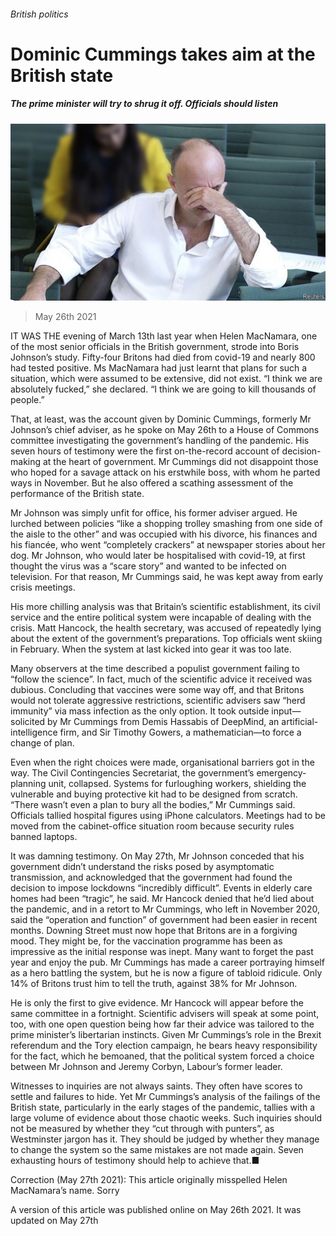 ###### British politics

# Dominic Cummings takes aim at the British state 

##### The prime minister will try to shrug it off. Officials should listen 

![image](images/20210529_brp004.jpg) 

> May 26th 2021 

IT WAS THE evening of March 13th last year when Helen MacNamara, one of the most senior officials in the British government, strode into Boris Johnson’s study. Fifty-four Britons had died from covid-19 and nearly 800 had tested positive. Ms MacNamara had just learnt that plans for such a situation, which were assumed to be extensive, did not exist. “I think we are absolutely fucked,” she declared. “I think we are going to kill thousands of people.”

That, at least, was the account given by Dominic Cummings, formerly Mr Johnson’s chief adviser, as he spoke on May 26th to a House of Commons committee investigating the government’s handling of the pandemic. His seven hours of testimony were the first on-the-record account of decision-making at the heart of government. Mr Cummings did not disappoint those who hoped for a savage attack on his erstwhile boss, with whom he parted ways in November. But he also offered a scathing assessment of the performance of the British state.


Mr Johnson was simply unfit for office, his former adviser argued. He lurched between policies “like a shopping trolley smashing from one side of the aisle to the other” and was occupied with his divorce, his finances and his fiancée, who went “completely crackers” at newspaper stories about her dog. Mr Johnson, who would later be hospitalised with covid-19, at first thought the virus was a “scare story” and wanted to be infected on television. For that reason, Mr Cummings said, he was kept away from early crisis meetings.

His more chilling analysis was that Britain’s scientific establishment, its civil service and the entire political system were incapable of dealing with the crisis. Matt Hancock, the health secretary, was accused of repeatedly lying about the extent of the government’s preparations. Top officials went skiing in February. When the system at last kicked into gear it was too late.

Many observers at the time described a populist government failing to “follow the science”. In fact, much of the scientific advice it received was dubious. Concluding that vaccines were some way off, and that Britons would not tolerate aggressive restrictions, scientific advisers saw “herd immunity” via mass infection as the only option. It took outside input—solicited by Mr Cummings from Demis Hassabis of DeepMind, an artificial-intelligence firm, and Sir Timothy Gowers, a mathematician—to force a change of plan.

Even when the right choices were made, organisational barriers got in the way. The Civil Contingencies Secretariat, the government’s emergency-planning unit, collapsed. Systems for furloughing workers, shielding the vulnerable and buying protective kit had to be designed from scratch. “There wasn’t even a plan to bury all the bodies,” Mr Cummings said. Officials tallied hospital figures using iPhone calculators. Meetings had to be moved from the cabinet-office situation room because security rules banned laptops.

It was damning testimony. On May 27th, Mr Johnson conceded that his government didn’t understand the risks posed by asymptomatic transmission, and acknowledged that the government had found the decision to impose lockdowns “incredibly difficult”. Events in elderly care homes had been “tragic”, he said. Mr Hancock denied that he’d lied about the pandemic, and in a retort to Mr Cummings, who left in November 2020, said the “operation and function” of government had been easier in recent months. Downing Street must now hope that Britons are in a forgiving mood. They might be, for the vaccination programme has been as impressive as the initial response was inept. Many want to forget the past year and enjoy the pub. Mr Cummings has made a career portraying himself as a hero battling the system, but he is now a figure of tabloid ridicule. Only 14% of Britons trust him to tell the truth, against 38% for Mr Johnson.

He is only the first to give evidence. Mr Hancock will appear before the same committee in a fortnight. Scientific advisers will speak at some point, too, with one open question being how far their advice was tailored to the prime minister’s libertarian instincts. Given Mr Cummings’s role in the Brexit referendum and the Tory election campaign, he bears heavy responsibility for the fact, which he bemoaned, that the political system forced a choice between Mr Johnson and Jeremy Corbyn, Labour’s former leader.

Witnesses to inquiries are not always saints. They often have scores to settle and failures to hide. Yet Mr Cummings’s analysis of the failings of the British state, particularly in the early stages of the pandemic, tallies with a large volume of evidence about those chaotic weeks. Such inquiries should not be measured by whether they “cut through with punters”, as Westminster jargon has it. They should be judged by whether they manage to change the system so the same mistakes are not made again. Seven exhausting hours of testimony should help to achieve that.■

Correction (May 27th 2021): This article originally misspelled Helen MacNamara’s name. Sorry

A version of this article was published online on May 26th 2021. It was updated on May 27th


